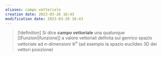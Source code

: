 ```yaml
---
aliases: campo vettoriale
creation date: 2023-03-26 16:43
modification date: 2023-03-26 16:43
---
```


>[!definition]
>Si dice **campo vettoriale** una qualunque [[Funzioni|funzione]] a valore vettoriali definita sul genrico spazio vettoriale ad $n$-dimensioni $\mathbb{R}^n$ (ad esempio la spazio euclideo 3D dei vettori posizione)


